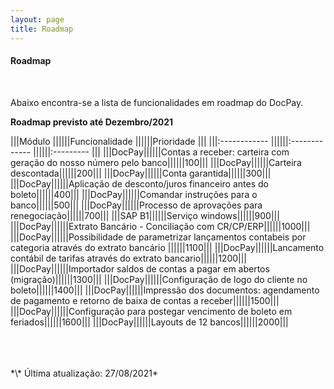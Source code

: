 ```yaml
---
layout: page
title: Roadmap
---
```


#### Roadmap

<br>

Abaixo encontra-se a lista de funcionalidades em roadmap do DocPay.

**Roadmap previsto até Dezembro/2021**

|||Módulo             ||||||Funcionalidade                    ||||||Prioridade    |||
|||:------------      ||||||:-------------                    ||||||:---------    |||
|||DocPay||||||Contas a receber: carteira com geração do nosso número pelo banco||||||100|||
|||DocPay||||||Carteira descontada||||||200|||
|||DocPay||||||Conta garantida||||||300|||
|||DocPay||||||Aplicação de desconto/juros financeiro antes do boleto||||||400|||
|||DocPay||||||Comandar instruções para o banco||||||500|||
|||DocPay||||||Processo de aprovações para renegociação||||||700|||
|||SAP B1||||||Serviço windows||||||900|||
|||DocPay||||||Extrato Bancário - Conciliação com CR/CP/ERP||||||1000|||
|||DocPay||||||Possibilidade de parametrizar lançamentos contabeis por categoria através do extrato bancário ||||||1100|||
|||DocPay||||||Lancamento contábil de tarifas através do extrato bancario||||||1200|||
|||DocPay||||||Importador saldos de contas a pagar em abertos (migração)||||||1300|||
|||DocPay||||||Configuração de logo do cliente no boleto||||||1400|||
|||DocPay||||||Impressão dos documentos: agendamento de pagamento e retorno de baixa de contas a receber||||||1500|||
|||DocPay||||||Configuração para postegar vencimento de boleto em feriados||||||1600|||
|||DocPay||||||Layouts de 12 bancos||||||2000|||

<br>
<br>
<br>
*\* Última atualização: 27/08/2021*